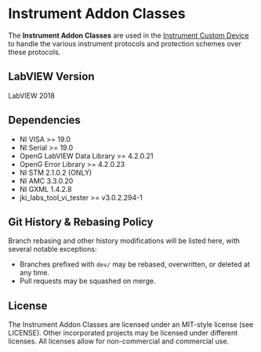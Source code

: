 # Instrument Addon Classes

The **Instrument Addon Classes** are used in the [Instrument Custom Device](https://github.com/ni/niveristand-instrument-addon-custom-device) to handle the various instrument protocols and protection schemes over these protocols.

## LabVIEW Version

LabVIEW 2018

## Dependencies

- NI VISA >= 19.0
- NI Serial >= 19.0
- OpenG LabVIEW Data Library >= 4.2.0.21
- OpenG Error Library >= 4.2.0.23
- NI STM 2.1.0.2 (ONLY)
- NI AMC 3.3.0.20
- NI GXML 1.4.2.8
- jki_labs_tool_vi_tester >= v3.0.2.294-1

## Git History & Rebasing Policy

Branch rebasing and other history modifications will be listed here, with several notable exceptions:
- Branches prefixed with `dev/` may be rebased, overwritten, or deleted at any time.
- Pull requests may be squashed on merge.

## License
The Instrument Addon Classes are licensed under an MIT-style license (see LICENSE). Other incorporated projects may be licensed under different licenses. All licenses allow for non-commercial and commercial use.
